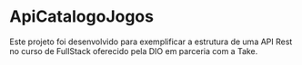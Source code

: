 # ApiCatalogoJogos
Este projeto foi desenvolvido para exemplificar a estrutura de uma API Rest no curso de FullStack oferecido pela DIO em parceria com a Take.

